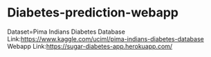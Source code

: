 # Diabetes-prediction-webapp
Dataset=Pima Indians Diabetes Database
Link:https://www.kaggle.com/uciml/pima-indians-diabetes-database
Webapp Link:https://sugar-diabetes-app.herokuapp.com/
